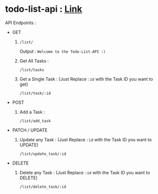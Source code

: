 # todo-list-api : [Link](https://todo-list-api-production-4434.up.railway.app/list/)

API Endpoints :
 - GET
 
   1. ``` 
      /list/ 
      ```
        Output : ``` Welcome to the Todo-List-API :) ```
     
   2. Get All Tasks :
      ```
      /list/tasks
      ```
   3. Get a Single Task : (Just Replace `:id` with the Task ID you want to get)
      ```
      /list/task/:id
      ```
      
 - POST
 
   1. Add a Task :
   
      ```
      /list/add_task
      ```
      
 - PATCH / UPDATE
 
   1. Update any Task : (Just Replace `:id` with the Task ID you want to UPDATE)
   
      ```
      /list/update_task/:id
      ```
      
 - DELETE 
 
   1. Delete any Task : (Just Replace `:id` with the Task ID you want to DELETE)
   
      ```
      /list/delete_task/:id
      ```
   
      
